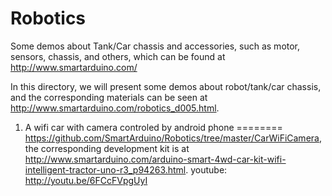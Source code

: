 Robotics
========

Some demos about Tank/Car chassis and accessories, such as motor, sensors, chassis, and others, which can be found at http://www.smartarduino.com/

In this directory, we will present some demos about robot/tank/car chassis, and the corresponding materials can be seen at http://www.smartarduino.com/robotics_d005.html.


1. A wifi car with camera controled by android phone
========
https://github.com/SmartArduino/Robotics/tree/master/CarWiFiCamera, the corresponding development kit is at http://www.smartarduino.com/arduino-smart-4wd-car-kit-wifi-intelligent-tractor-uno-r3_p94263.html.
youtube: http://youtu.be/6FCcFVpgUyI
